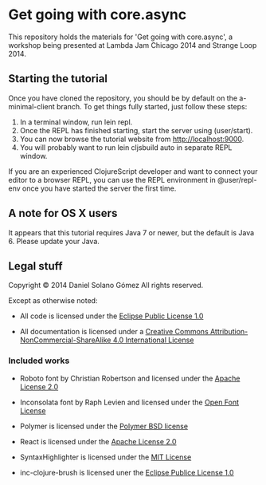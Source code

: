 Get going with core.async
=========================

This repository holds the materials for 'Get going with core.async', a workshop being presented at Lambda Jam Chicago 2014 and Strange Loop 2014.

Starting the tutorial
---------------------

Once you have cloned the repository, you should be by default on the a-minimal-client branch.  To get things fully started, just follow these steps:

1. In a terminal window, run lein repl.
2. Once the REPL has finished starting, start the server using (user/start).
3. You can now browse the tutorial website from [http://localhost:9000](http://localhost:9000).
4. You will probably want to run lein cljsbuild auto in separate REPL window.

If you are an experienced ClojureScript developer and want to connect your editor to a browser REPL, you can use the REPL environment in @user/repl-env once you have started the server the first time.


A note for OS X users
---------------------

It appears that this tutorial requires Java 7 or newer, but the default is Java 6.  Please update your Java.


Legal stuff
-----------

Copyright © 2014 Daniel Solano Gómez
All rights reserved.

Except as otherwise noted:

* All code is licensed under the [Eclipse Public License 1.0][EPL-1.0]
* All documentation is licensed under a [Creative Commons Attribution-NonCommercial-ShareAlike 4.0 International License][CC-BY-SA-4.0]

  [EPL-1.0]: http://www.eclipse.org/legal/epl-v10.html
  [CC-BY-SA-4.0]: http://creativecommons.org/licenses/by-nc-sa/4.0/

### Included works

* Roboto font by Christian Robertson and licensed under the [Apache License 2.0][AL-2.0]
* Inconsolata font by Raph Levien and licensed under the [Open Font License][OFL]
* Polymer is licensed under the [Polymer BSD license][PolymerBSD]
* React is licensed under the [Apache License 2.0][AL-2.0]
* SyntaxHighlighter is licensed under the [MIT License][MIT]
* inc-clojure-brush is licensed uner the [Eclipse Publice License 1.0][EPL-1.0]

  [AL-2.0]: http://www.apache.org/licenses/LICENSE-2.0.html
  [OFL]: http://scripts.sil.org/cms/scripts/page.php?site_id=nrsi&id=OFL
  [PolymerBSD]: http://polymer.github.io/LICENSE.txt
  [MIT]: http://opensource.org/licenses/MIT
